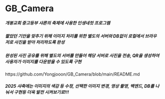 # GB_Camera

<h5>개봉교회 중고등부 샤론의 축제에 사용한 인생네컷 프로그램</h5>
<h5>짧았던 기안을 맞추기 위해 이미지 처리를 위한 별도의 서버와 DB없이 로컬에서 브라우저로 사진을 받아 처리하도록 완성</h5>
<h5>완성된 사진 공유를 위해 별도의 서버를 만들어 해당 서버로 사진을 전송, QR을 생성하여 사용자가 이미지를 다운받을 수 있도록 구현</h5>
<p>https://github.com/Yongjooon/GB_Camera/blob/main/README.md</p>
<h5>2025 샤축에는 이미지의 색감 등 수정, 선택한 이미지 변경, 영상 촬영, 백엔드, DB를 나눠서 구현등 더욱 발전 시켜보기로!!!</h5>
